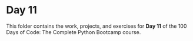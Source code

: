 # Day 11

This folder contains the work, projects, and exercises for **Day 11** of the 100 Days of Code: The Complete Python Bootcamp course.
